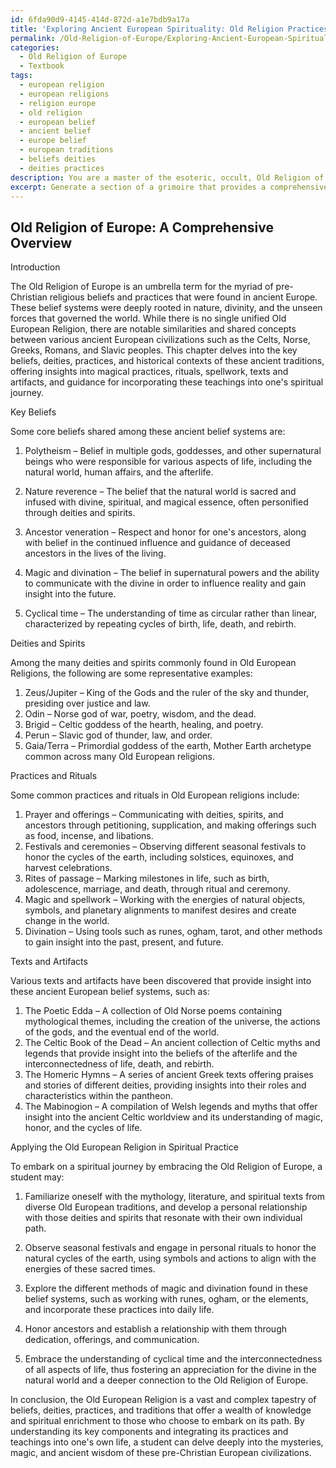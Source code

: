 ```yaml
---
id: 6fda90d9-4145-414d-872d-a1e7bdb9a17a
title: 'Exploring Ancient European Spirituality: Old Religion Practices & Beliefs'
permalink: /Old-Religion-of-Europe/Exploring-Ancient-European-Spirituality-Old-Religion-Practices-Beliefs/
categories:
  - Old Religion of Europe
  - Textbook
tags:
  - european religion
  - european religions
  - religion europe
  - old religion
  - european belief
  - ancient belief
  - europe belief
  - european traditions
  - beliefs deities
  - deities practices
description: You are a master of the esoteric, occult, Old Religion of Europe and education, you have written many textbooks on the subject in ways that provide students with rich and deep understanding of the subject. You are being asked to write textbook-like sections on a topic and you do it with full context, explainability, and reliability in accuracy to the true facts of the topic at hand, in a textbook style that a student would easily be able to learn from, in a rich, engaging, and contextual way. Always include relevant context (such as formulas and history), related concepts, and in a way that someone can gain deep insights from.
excerpt: Generate a section of a grimoire that provides a comprehensive overview of the Old Religion of Europe, covering key beliefs, deities, practices, and the historical context in which it developed. Include an analysis of common magical practices, rituals, and spellwork associated with this religious tradition, as well as important texts and artifacts used by its practitioners. Also, provide guidance to a student on how to apply this knowledge in their own spiritual journey and practice.
---
```


## Old Religion of Europe: A Comprehensive Overview

Introduction

The Old Religion of Europe is an umbrella term for the myriad of pre-Christian religious beliefs and practices that were found in ancient Europe. These belief systems were deeply rooted in nature, divinity, and the unseen forces that governed the world. While there is no single unified Old European Religion, there are notable similarities and shared concepts between various ancient European civilizations such as the Celts, Norse, Greeks, Romans, and Slavic peoples. This chapter delves into the key beliefs, deities, practices, and historical contexts of these ancient traditions, offering insights into magical practices, rituals, spellwork, texts and artifacts, and guidance for incorporating these teachings into one's spiritual journey.

Key Beliefs

Some core beliefs shared among these ancient belief systems are:

1. Polytheism – Belief in multiple gods, goddesses, and other supernatural beings who were responsible for various aspects of life, including the natural world, human affairs, and the afterlife.

2. Nature reverence – The belief that the natural world is sacred and infused with divine, spiritual, and magical essence, often personified through deities and spirits.

3. Ancestor veneration – Respect and honor for one's ancestors, along with belief in the continued influence and guidance of deceased ancestors in the lives of the living.

4. Magic and divination – The belief in supernatural powers and the ability to communicate with the divine in order to influence reality and gain insight into the future.

5. Cyclical time – The understanding of time as circular rather than linear, characterized by repeating cycles of birth, life, death, and rebirth.

Deities and Spirits

Among the many deities and spirits commonly found in Old European Religions, the following are some representative examples:

1. Zeus/Jupiter – King of the Gods and the ruler of the sky and thunder, presiding over justice and law.
2. Odin – Norse god of war, poetry, wisdom, and the dead.
3. Brigid – Celtic goddess of the hearth, healing, and poetry.
4. Perun – Slavic god of thunder, law, and order.
5. Gaia/Terra – Primordial goddess of the earth, Mother Earth archetype common across many Old European religions.

Practices and Rituals

Some common practices and rituals in Old European religions include:

1. Prayer and offerings – Communicating with deities, spirits, and ancestors through petitioning, supplication, and making offerings such as food, incense, and libations.
2. Festivals and ceremonies – Observing different seasonal festivals to honor the cycles of the earth, including solstices, equinoxes, and harvest celebrations.
3. Rites of passage – Marking milestones in life, such as birth, adolescence, marriage, and death, through ritual and ceremony.
4. Magic and spellwork – Working with the energies of natural objects, symbols, and planetary alignments to manifest desires and create change in the world.
5. Divination – Using tools such as runes, ogham, tarot, and other methods to gain insight into the past, present, and future.

Texts and Artifacts

Various texts and artifacts have been discovered that provide insight into these ancient European belief systems, such as:

1. The Poetic Edda – A collection of Old Norse poems containing mythological themes, including the creation of the universe, the actions of the gods, and the eventual end of the world.
2. The Celtic Book of the Dead – An ancient collection of Celtic myths and legends that provide insight into the beliefs of the afterlife and the interconnectedness of life, death, and rebirth.
3. The Homeric Hymns – A series of ancient Greek texts offering praises and stories of different deities, providing insights into their roles and characteristics within the pantheon.
4. The Mabinogion – A compilation of Welsh legends and myths that offer insight into the ancient Celtic worldview and its understanding of magic, honor, and the cycles of life.

Applying the Old European Religion in Spiritual Practice

To embark on a spiritual journey by embracing the Old Religion of Europe, a student may:

1. Familiarize oneself with the mythology, literature, and spiritual texts from diverse Old European traditions, and develop a personal relationship with those deities and spirits that resonate with their own individual path.

2. Observe seasonal festivals and engage in personal rituals to honor the natural cycles of the earth, using symbols and actions to align with the energies of these sacred times.

3. Explore the different methods of magic and divination found in these belief systems, such as working with runes, ogham, or the elements, and incorporate these practices into daily life.

4. Honor ancestors and establish a relationship with them through dedication, offerings, and communication.

5. Embrace the understanding of cyclical time and the interconnectedness of all aspects of life, thus fostering an appreciation for the divine in the natural world and a deeper connection to the Old Religion of Europe.

In conclusion, the Old European Religion is a vast and complex tapestry of beliefs, deities, practices, and traditions that offer a wealth of knowledge and spiritual enrichment to those who choose to embark on its path. By understanding its key components and integrating its practices and teachings into one's own life, a student can delve deeply into the mysteries, magic, and ancient wisdom of these pre-Christian European civilizations.
